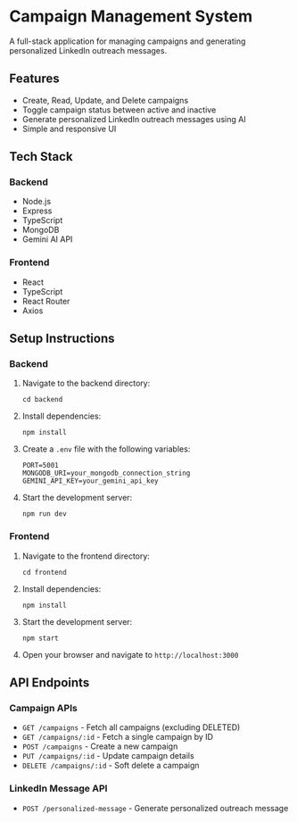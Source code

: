 # Campaign Management System

A full-stack application for managing campaigns and generating personalized LinkedIn outreach messages.

## Features

- Create, Read, Update, and Delete campaigns
- Toggle campaign status between active and inactive
- Generate personalized LinkedIn outreach messages using AI
- Simple and responsive UI

## Tech Stack

### Backend
- Node.js
- Express
- TypeScript
- MongoDB
- Gemini AI API

### Frontend
- React
- TypeScript
- React Router
- Axios

## Setup Instructions

### Backend

1. Navigate to the backend directory:
   ```
   cd backend
   ```

2. Install dependencies:
   ```
   npm install
   ```

3. Create a `.env` file with the following variables:
   ```
   PORT=5001
   MONGODB_URI=your_mongodb_connection_string
   GEMINI_API_KEY=your_gemini_api_key
   ```

4. Start the development server:
   ```
   npm run dev
   ```

### Frontend

1. Navigate to the frontend directory:
   ```
   cd frontend
   ```

2. Install dependencies:
   ```
   npm install
   ```

3. Start the development server:
   ```
   npm start
   ```

4. Open your browser and navigate to `http://localhost:3000`

## API Endpoints

### Campaign APIs
- `GET /campaigns` - Fetch all campaigns (excluding DELETED)
- `GET /campaigns/:id` - Fetch a single campaign by ID
- `POST /campaigns` - Create a new campaign
- `PUT /campaigns/:id` - Update campaign details
- `DELETE /campaigns/:id` - Soft delete a campaign

### LinkedIn Message API
- `POST /personalized-message` - Generate personalized outreach message 